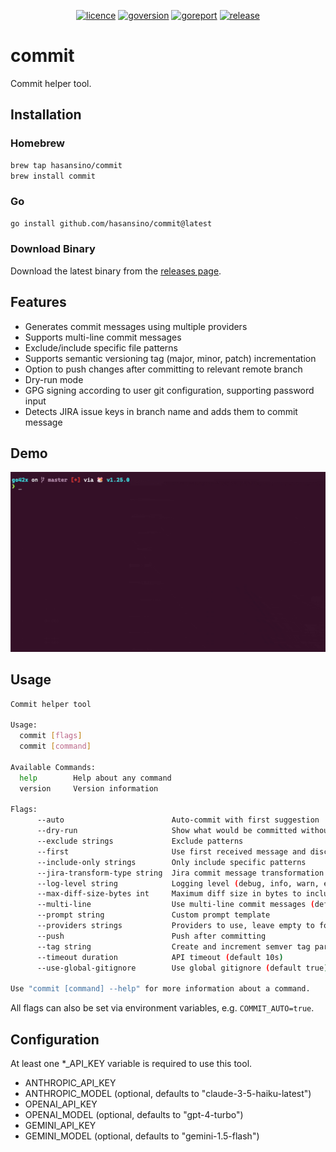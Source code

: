 <p align="center">
<a href="https://opensource.org/licenses/MIT"><img src="https://img.shields.io/badge/License-MIT-yellow.svg" alt="licence"></a>
<a href="https://golang.org/"><img src="https://img.shields.io/badge/Go-1.25.1-00ADD8?style=flat&logo=go" alt="goversion"></a>
<a href="https://goreportcard.com/report/github.com/hasansino/commit"><img src="https://goreportcard.com/badge/github.com/hasansino/commit" alt="goreport"></a>
<a href="https://github.com/hasansino/commit/releases"><img src="https://img.shields.io/github/v/release/hasansino/commit" alt="release"></a>
</p>

# commit

Commit helper tool.

## Installation

### Homebrew

```bash
brew tap hasansino/commit
brew install commit
```

### Go

```bash
go install github.com/hasansino/commit@latest
```

### Download Binary

Download the latest binary from the [releases page](https://github.com/hasansino/commit/releases).

## Features

- Generates commit messages using multiple providers
- Supports multi-line commit messages
- Exclude/include specific file patterns
- Supports semantic versioning tag (major, minor, patch) incrementation
- Option to push changes after committing to relevant remote branch
- Dry-run mode
- GPG signing according to user git configuration, supporting password input
- Detects JIRA issue keys in branch name and adds them to commit message

## Demo

![Demo](./demo.gif)

## Usage

```bash
Commit helper tool

Usage:
  commit [flags]
  commit [command]

Available Commands:
  help        Help about any command
  version     Version information

Flags:
      --auto                        Auto-commit with first suggestion
      --dry-run                     Show what would be committed without committing
      --exclude strings             Exclude patterns
      --first                       Use first received message and discard others
      --include-only strings        Only include specific patterns
      --jira-transform-type string  Jira commit message transformation type: prefix|suffix|none. (default "none")
      --log-level string            Logging level (debug, info, warn, error) (default "info")
      --max-diff-size-bytes int     Maximum diff size in bytes to include in prompts (default 262144)
      --multi-line                  Use multi-line commit messages (default true)
      --prompt string               Custom prompt template
      --providers strings           Providers to use, leave empty to for all (claude|openai|gemini)
      --push                        Push after committing
      --tag string                  Create and increment semver tag part (major|minor|patch)
      --timeout duration            API timeout (default 10s)
      --use-global-gitignore        Use global gitignore (default true)

Use "commit [command] --help" for more information about a command.
```

All flags can also be set via environment variables, e.g. `COMMIT_AUTO=true`.

## Configuration

At least one *_API_KEY variable is required to use this tool.

- ANTHROPIC_API_KEY
- ANTHROPIC_MODEL (optional, defaults to "claude-3-5-haiku-latest")
- OPENAI_API_KEY
- OPENAI_MODEL (optional, defaults to "gpt-4-turbo")
- GEMINI_API_KEY
- GEMINI_MODEL (optional, defaults to "gemini-1.5-flash")
